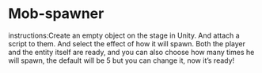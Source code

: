 # Mob-spawner
instructions:Create an empty object on the stage in Unity. And attach a script to them. And select the effect of how it will spawn. Both the player and the entity itself are ready, and you can also choose how many times he will spawn, the default will be 5 but you can change it, now it’s ready!
